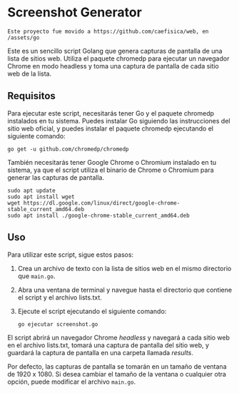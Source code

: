 # Screenshot Generator

```
Este proyecto fue movido a https://github.com/caefisica/web, en /assets/go
```

Este es un sencillo script Golang que genera capturas de pantalla de una lista de sitios web. Utiliza el paquete chromedp para ejecutar un navegador Chrome en modo headless y toma una captura de pantalla de cada sitio web de la lista.

## Requisitos

Para ejecutar este script, necesitarás tener Go y el paquete chromedp instalados en tu sistema. Puedes instalar Go siguiendo las instrucciones del sitio web oficial, y puedes instalar el paquete chromedp ejecutando el siguiente comando:

`go get -u github.com/chromedp/chromedp`

También necesitarás tener Google Chrome o Chromium instalado en tu sistema, ya que el script utiliza el binario de Chrome o Chromium para generar las capturas de pantalla.

```
sudo apt update
sudo apt install wget
wget https://dl.google.com/linux/direct/google-chrome-stable_current_amd64.deb
sudo apt install ./google-chrome-stable_current_amd64.deb
```

## Uso

Para utilizar este script, sigue estos pasos:

1. Crea un archivo de texto con la lista de sitios web en el mismo directorio que `main.go`.
2. Abra una ventana de terminal y navegue hasta el directorio que contiene el script y el archivo lists.txt.
3. Ejecute el script ejecutando el siguiente comando:

    `go ejecutar screenshot.go`

El script abrirá un navegador Chrome _headless_ y navegará a cada sitio web en el archivo lists.txt, tomará una captura de pantalla del sitio web, y guardará la captura de pantalla en una carpeta llamada _results_.

Por defecto, las capturas de pantalla se tomarán en un tamaño de ventana de 1920 x 1080. Si desea cambiar el tamaño de la ventana o cualquier otra opción, puede modificar el archivo `main.go`.
